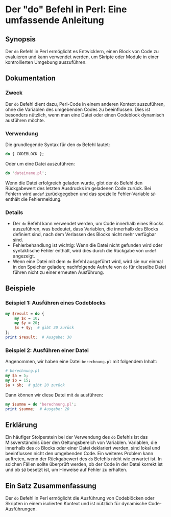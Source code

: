 <!--
Meta Description: # Der "do" Befehl in Perl: Eine umfassende Anleitung ## Synopsis Der `do` Befehl in Perl ermöglicht es Entwicklern, einen Block von Code zu evaluieren...
Meta Keywords: datei, der, perl, die, befehl
-->

# Der "do" Befehl in Perl: Eine umfassende Anleitung

## Synopsis
Der `do` Befehl in Perl ermöglicht es Entwicklern, einen Block von Code zu evaluieren und kann verwendet werden, um Skripte oder Module in einer kontrollierten Umgebung auszuführen.

## Dokumentation
### Zweck
Der `do` Befehl dient dazu, Perl-Code in einem anderen Kontext auszuführen, ohne die Variablen des umgebenden Codes zu beeinflussen. Dies ist besonders nützlich, wenn man eine Datei oder einen Codeblock dynamisch ausführen möchte.

### Verwendung
Die grundlegende Syntax für den `do` Befehl lautet:

```perl
do { CODEBLOCK };
```

Oder um eine Datei auszuführen:

```perl
do 'dateiname.pl';
```

Wenn die Datei erfolgreich geladen wurde, gibt der `do` Befehl den Rückgabewert des letzten Ausdrucks im geladenen Code zurück. Bei Fehlern wird `undef` zurückgegeben und das spezielle Fehler-Variable `$@` enthält die Fehlermeldung.

### Details
- Der `do` Befehl kann verwendet werden, um Code innerhalb eines Blocks auszuführen, was bedeutet, dass Variablen, die innerhalb des Blocks definiert sind, nach dem Verlassen des Blocks nicht mehr verfügbar sind.
- Fehlerbehandlung ist wichtig: Wenn die Datei nicht gefunden wird oder syntaktische Fehler enthält, wird dies durch die Rückgabe von `undef` angezeigt.
- Wenn eine Datei mit dem `do` Befehl ausgeführt wird, wird sie nur einmal in den Speicher geladen; nachfolgende Aufrufe von `do` für dieselbe Datei führen nicht zu einer erneuten Ausführung.

## Beispiele
### Beispiel 1: Ausführen eines Codeblocks
```perl
my $result = do {
    my $x = 10;
    my $y = 20;
    $x + $y;  # gibt 30 zurück
};
print $result;  # Ausgabe: 30
```

### Beispiel 2: Ausführen einer Datei
Angenommen, wir haben eine Datei `berechnung.pl` mit folgendem Inhalt:
```perl
# berechnung.pl
my $a = 5;
my $b = 15;
$a + $b;  # gibt 20 zurück
```
Dann können wir diese Datei mit `do` ausführen:
```perl
my $summe = do 'berechnung.pl';
print $summe;  # Ausgabe: 20
```

## Erklärung
Ein häufiger Stolperstein bei der Verwendung des `do` Befehls ist das Missverständnis über den Geltungsbereich von Variablen. Variablen, die innerhalb des `do` Blocks oder einer Datei deklariert werden, sind lokal und beeinflussen nicht den umgebenden Code. Ein weiteres Problem kann auftreten, wenn der Rückgabewert des `do` Befehls nicht wie erwartet ist. In solchen Fällen sollte überprüft werden, ob der Code in der Datei korrekt ist und ob `$@` besetzt ist, um Hinweise auf Fehler zu erhalten.

## Ein Satz Zusammenfassung
Der `do` Befehl in Perl ermöglicht die Ausführung von Codeblöcken oder Skripten in einem isolierten Kontext und ist nützlich für dynamische Code-Ausführungen.